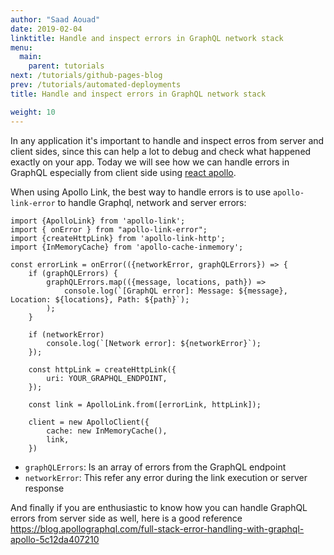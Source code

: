 ```yaml
---
author: "Saad Aouad"
date: 2019-02-04
linktitle: Handle and inspect errors in GraphQL network stack
menu:
  main:
    parent: tutorials
next: /tutorials/github-pages-blog
prev: /tutorials/automated-deployments
title: Handle and inspect errors in GraphQL network stack

weight: 10
---
```


In any application it's important to handle and inspect erros from server and client sides, since this can help a lot to debug and check what happened exactly on your app. Today we will see how we can handle errors in GraphQL especially from client side using <a href="https://www.apollographql.com/docs/react/" target="_blank">react apollo</a>.

When using Apollo Link, the best way to handle errors is to use `apollo-link-error` to handle Graphql, network and server errors:

```
import {ApolloLink} from 'apollo-link';
import { onError } from "apollo-link-error";
import {createHttpLink} from 'apollo-link-http';
import {InMemoryCache} from 'apollo-cache-inmemory';

const errorLink = onError(({networkError, graphQLErrors}) => {
    if (graphQLErrors) {
        graphQLErrors.map(({message, locations, path}) =>
            console.log(`[GraphQL error]: Message: ${message}, Location: ${locations}, Path: ${path}`);
        );
    }

    if (networkError)
        console.log(`[Network error]: ${networkError}`);
    });

    const httpLink = createHttpLink({
        uri: YOUR_GRAPHQL_ENDPOINT,
    });

    const link = ApolloLink.from([errorLink, httpLink]);

    client = new ApolloClient({
        cache: new InMemoryCache(),
        link,
    })
```

- `graphQLErrors`: Is an array of errors from the GraphQL endpoint
- `networkError`: This refer any error during the link execution or server response

And finally if you are enthusiastic to know how you can handle GraphQL errors from server side as well, here is a good reference https://blog.apollographql.com/full-stack-error-handling-with-graphql-apollo-5c12da407210